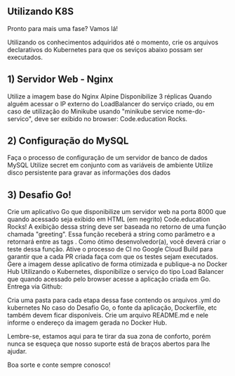 ## Utilizando K8S

Pronto para mais uma fase? Vamos lá!

Utilizando os conhecimentos adquiridos até o momento, crie os arquivos declarativos do Kubernetes para que os seviços abaixo possam ser executados.

## 1) Servidor Web - Nginx
Utilize a imagem base do Nginx Alpine
Disponibilize 3 réplicas
Quando alguém acessar o IP externo do LoadBalancer do serviço criado, ou em caso de utilização do Minikube usando "minikube service nome-do-servico", deve ser exibido no browser: Code.education Rocks.

## 2) Configuração do MySQL
Faça o processo de configuração de um servidor de banco de dados MySQL
Utilize secret em conjunto com as variáveis de ambiente
Utilize disco persistente para gravar as informações dos dados

## 3) Desafio Go!
Crie um aplicativo Go que disponibilize um servidor web na porta 8000 que quando acessado seja exibido em HTML (em negrito) Code.education Rocks!
A exibição dessa string deve ser baseada no retorno de uma função chamada "greeting". Essa função receberá a string como parâmetro e a retornará entre as tags <b></b>.
Como ótimo desenvolvedor(a), você deverá criar o teste dessa função.
Ative o processo de CI no Google Cloud Build para garantir que a cada PR criada faça com que os testes sejam executados.
Gere a imagem desse aplicativo de forma otimizada e publique-a no Docker Hub
Utilizando o Kubernetes, disponibilize o serviço do tipo Load Balancer que quando acessado pelo browser acesse a aplicação criada em Go.
Entrega via Github:

Cria uma pasta para cada etapa dessa fase contendo os arquivos .yml do kubernetes
No caso do Desafio Go, o fonte da aplicação, Dockerfile, etc também devem ficar disponíveis.
Crie um arquivo README.md e nele informe o endereço da imagem gerada no Docker Hub.

Lembre-se, estamos aqui para te tirar da sua zona de conforto, porém nunca se esqueça que nosso suporte está de braços abertos para lhe ajudar.

Boa sorte e conte sempre conosco!